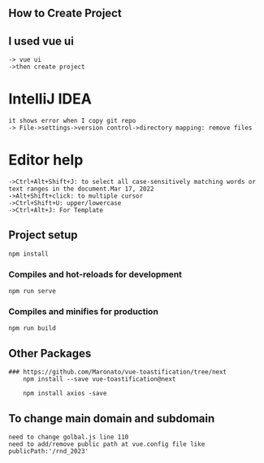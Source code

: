 ## How to Create Project
## I used vue ui
    -> vue ui
    ->then create project
# IntelliJ IDEA
    it shows error when I copy git repo
    -> File->settings->version control->directory mapping: remove files
# Editor help
    ->Ctrl+Alt+Shift+J: to select all case-sensitively matching words or text ranges in the document.Mar 17, 2022
    ->Alt+Shift+click: to multiple cursor
    ->Ctrl+Shift+U: upper/lowercase
    ->Ctrl+Alt+J: For Template

## Project setup
    npm install
### Compiles and hot-reloads for development
    npm run serve
### Compiles and minifies for production
    npm run build
## Other Packages
    ### https://github.com/Maronato/vue-toastification/tree/next
        npm install --save vue-toastification@next
    
        npm install axios -save
## To change main domain and subdomain
    need to change golbal.js line 110
    need to add/remove public path at vue.config file like  publicPath:'/rnd_2023'